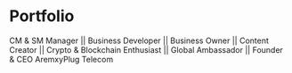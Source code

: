 # Portfolio
CM & SM Manager ||
Business Developer ||
Business Owner ||
Content Creator ||
Crypto & Blockchain Enthusiast ||
Global Ambassador ||
Founder & CEO AremxyPlug Telecom
